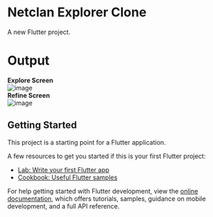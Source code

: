 # Netclan Explorer Clone

A new Flutter project.
# Output 
<b>Explore Screen</b>
<br>
![image](https://github.com/TeghSinghJ/Netclan-Explorer/assets/81065036/9a628364-cbbd-464f-ba9c-105c3c444043)<br/>
<b>Refine Screen</b><br>
![image](https://github.com/TeghSinghJ/Netclan-Explorer/assets/81065036/f279804f-9843-4a40-ab2d-50203a2462ba)


## Getting Started

This project is a starting point for a Flutter application.

A few resources to get you started if this is your first Flutter project:

- [Lab: Write your first Flutter app](https://docs.flutter.dev/get-started/codelab)
- [Cookbook: Useful Flutter samples](https://docs.flutter.dev/cookbook)

For help getting started with Flutter development, view the
[online documentation](https://docs.flutter.dev/), which offers tutorials,
samples, guidance on mobile development, and a full API reference.
